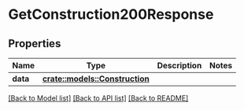 # GetConstruction200Response

## Properties

Name | Type | Description | Notes
------------ | ------------- | ------------- | -------------
**data** | [**crate::models::Construction**](Construction.md) |  | 

[[Back to Model list]](../README.md#documentation-for-models) [[Back to API list]](../README.md#documentation-for-api-endpoints) [[Back to README]](../README.md)


